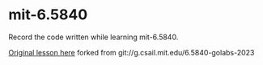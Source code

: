 # mit-6.5840
Record the code written while learning mit-6.5840.

[Original lesson here](http://nil.csail.mit.edu/6.5840/2023/)
forked from git://g.csail.mit.edu/6.5840-golabs-2023